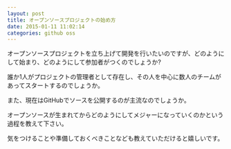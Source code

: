 ```yaml
---
layout: post
title: オープンソースプロジェクトの始め方
date: 2015-01-11 11:02:14
categories: github oss
---
```

<p>オープンソースプロジェクトを立ち上げて開発を行いたいのですが、どのようにして始まり、どのようにして参加者がつくのでしょうか?</p>

<p>誰か1人がプロジェクトの管理者として存在し、その人を中心に数人のチームがあってスタートするのでしょうか。</p>

<p>また、現在はGitHubでソースを公開するのが主流なのでしょうか。</p>

<p>オープンソースが生まれてからどのようにしてメジャーになっていくのかという過程を教えて下さい。</p>

<p>気をつけることや準備しておくべきことなども教えていただけると嬉しいです。</p>
